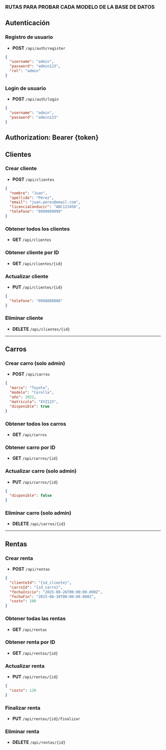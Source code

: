 ### RUTAS PARA PROBAR CADA MODELO DE LA BASE DE DATOS
## Autenticación

### Registro de usuario
- **POST** `/api/auth/register`
```json
{
  "username": "admin",
  "password": "admin123",
  "rol": "admin"
}
```

### Login de usuario
- **POST** `/api/auth/login`
```json
{
  "username": "admin",
  "password": "admin123"
}
```
Authorization: Bearer {token}
---

## Clientes

### Crear cliente
- **POST** `/api/clientes`
```json
{
  "nombre": "Juan",
  "apellido": "Pérez",
  "email": "juan.perez@email.com",
  "licenciaConducir": "ABC123456",
  "telefono": "0999999999"
}
```

### Obtener todos los clientes
- **GET** `/api/clientes`

### Obtener cliente por ID
- **GET** `/api/clientes/{id}`

### Actualizar cliente
- **PUT** `/api/clientes/{id}`
```json
{
  "telefono": "0988888888"
}
```

### Eliminar cliente
- **DELETE** `/api/clientes/{id}`

---

## Carros

### Crear carro (solo admin)
- **POST** `/api/carros`
```json
{
  "marca": "Toyota",
  "modelo": "Corolla",
  "año": 2022,
  "matricula": "XYZ123",
  "disponible": true
}
```

### Obtener todos los carros
- **GET** `/api/carros`

### Obtener carro por ID
- **GET** `/api/carros/{id}`

### Actualizar carro (solo admin)
- **PUT** `/api/carros/{id}`
```json
{
  "disponible": false
}
```

### Eliminar carro (solo admin)
- **DELETE** `/api/carros/{id}`

---

## Rentas

### Crear renta
- **POST** `/api/rentas`
```json
{
  "clienteId": "{id_cliente}",
  "carroId": "{id_carro}",
  "fechaInicio": "2025-08-26T00:00:00.000Z",
  "fechaFin": "2025-08-30T00:00:00.000Z",
  "costo": 100
}
```

### Obtener todas las rentas
- **GET** `/api/rentas`

### Obtener renta por ID
- **GET** `/api/rentas/{id}`

### Actualizar renta
- **PUT** `/api/rentas/{id}`
```json
{
  "costo": 120
}
```

### Finalizar renta
- **PUT** `/api/rentas/{id}/finalizar`

### Eliminar renta
- **DELETE** `/api/rentas/{id}`


